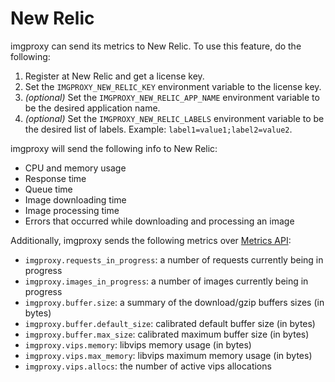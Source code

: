 # New Relic

imgproxy can send its metrics to New Relic. To use this feature, do the following:

1. Register at New Relic and get a license key.
2. Set the `IMGPROXY_NEW_RELIC_KEY` environment variable to the license key.
3. _(optional)_ Set the `IMGPROXY_NEW_RELIC_APP_NAME` environment variable to be the desired application name.
4. _(optional)_ Set the `IMGPROXY_NEW_RELIC_LABELS` environment variable to be the desired list of labels. Example: `label1=value1;label2=value2`.

imgproxy will send the following info to New Relic:

* CPU and memory usage
* Response time
* Queue time
* Image downloading time
* Image processing time
* Errors that occurred while downloading and processing an image

Additionally, imgproxy sends the following metrics over [Metrics API](https://docs.newrelic.com/docs/data-apis/ingest-apis/metric-api/introduction-metric-api/):

* `imgproxy.requests_in_progress`: a number of requests currently being in progress
* `imgproxy.images_in_progress`: a number of images currently being in progress
* `imgproxy.buffer.size`: a summary of the download/gzip buffers sizes (in bytes)
* `imgproxy.buffer.default_size`: calibrated default buffer size (in bytes)
* `imgproxy.buffer.max_size`: calibrated maximum buffer size (in bytes)
* `imgproxy.vips.memory`: libvips memory usage (in bytes)
* `imgproxy.vips.max_memory`: libvips maximum memory usage (in bytes)
* `imgproxy.vips.allocs`: the number of active vips allocations
